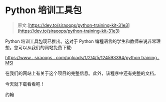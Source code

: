 # Python 培训工具包

> 原文:[https://dev.to/siraoops/python-training-kit-31e3](https://dev.to/siraoops/python-training-kit-31e3)

Python 培训工具包现已推出。这对于 Python 编程语言的学生和教师来说非常理想。您可以从我们的网站免费下载:

[https://www . siraoops . com/uploads/1/2/4/5/124593394/python training . MSI](https://www.siraoops.com/uploads/1/2/4/5/124593394/pythontraining.msi)

在我们的网站上有关于这个项目的完整信息。此外，该程序中还有完整的文档。

今天就下载看看吧！

约翰